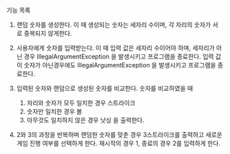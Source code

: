 기능 목록

1.  랜덤 숫자를 생성한다.
    이 때 생성되는 숫자는 세자리 수이며, 각 자리의 숫자가 서로 중복되지 않게한다.

2.  사용자에게 숫자를 입력받는다.
    이 때 입력 값은 세자리 수이어야 하며, 세자리가 아닌 경우 IllegalArgumentException 을 발생시키고 프로그램을 종료한다.
    입력 값이 숫자가 아닌경우에도 IllegalArgumentException 을 발생시키고 프로그램을 종료한다.

3.  입력된 숫자와 랜덤으로 생성된 숫자를 비교한다.
    숫자를 비교하였을 때 
    1)  자리와 숫자가 모두 일치한 경우 스트라이크
    2)  숫자만 일치한 경우 볼
    3)  아무것도 일치하지 않은 경우 낫싱
    을 출력한다.
    
4.  2와 3의 과정을 반복하며 랜덤한 숫자를 맞춘 경우 3스트라이크를 출력하고
    새로운 게임 진행 여부를 선택하게 한다.
    재시작의 경우 1, 종료의 경우 2를 입력하게 한다.